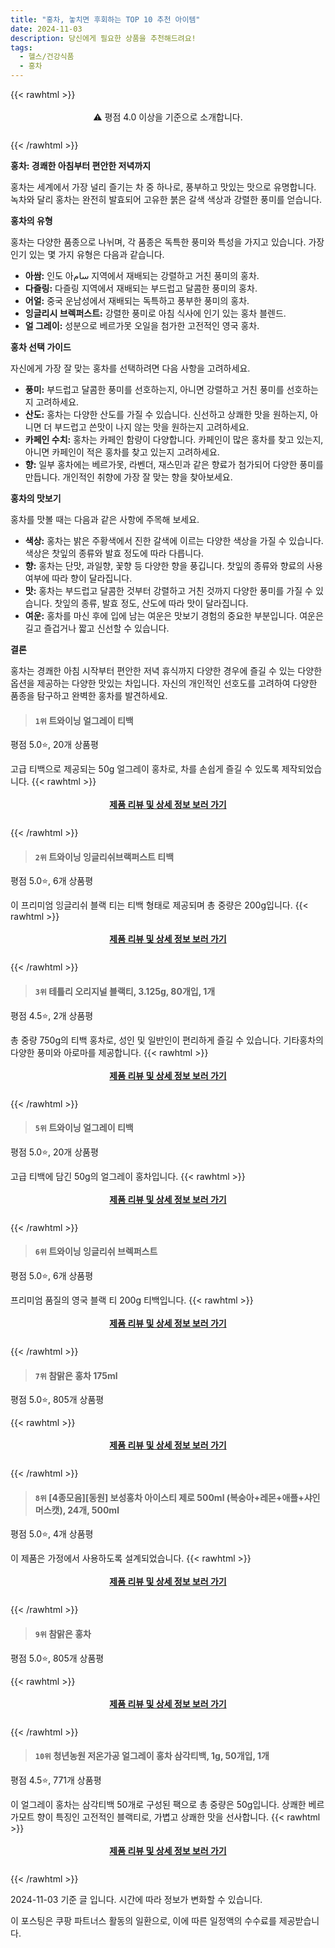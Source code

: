 ```yaml
---
title: "홍차, 놓치면 후회하는 TOP 10 추천 아이템"
date: 2024-11-03
description: 당신에게 필요한 상품을 추천해드려요!
tags:
  - 헬스/건강식품
  - 홍차
---
```

{{< rawhtml >}}<div class="toc" style="text-align: center; height: 50px; line-height: 2;">  <p>⚠️ 평점 4.0 이상을 기준으로 소개합니다.<br></p></div> {{< /rawhtml >}}

**홍차: 경쾌한 아침부터 편안한 저녁까지**

홍차는 세계에서 가장 널리 즐기는 차 중 하나로, 풍부하고 맛있는 맛으로 유명합니다. 녹차와 달리 홍차는 완전히 발효되어 고유한 붉은 갈색 색상과 강렬한 풍미를 얻습니다.

**홍차의 유형**

홍차는 다양한 품종으로 나뉘며, 각 품종은 독특한 풍미와 특성을 가지고 있습니다. 가장 인기 있는 몇 가지 유형은 다음과 같습니다.

* **아쌈:** 인도 아سام 지역에서 재배되는 강렬하고 거친 풍미의 홍차.
* **다즐링:** 다즐링 지역에서 재배되는 부드럽고 달콤한 풍미의 홍차.
* **어얼:** 중국 운남성에서 재배되는 독특하고 풍부한 풍미의 홍차.
* **잉글리시 브렉퍼스트:** 강렬한 풍미로 아침 식사에 인기 있는 홍차 블렌드.
* **얼 그레이:** 성분으로 베르가못 오일을 첨가한 고전적인 영국 홍차.

**홍차 선택 가이드**

자신에게 가장 잘 맞는 홍차를 선택하려면 다음 사항을 고려하세요.

* **풍미:** 부드럽고 달콤한 풍미를 선호하는지, 아니면 강렬하고 거친 풍미를 선호하는지 고려하세요.
* **산도:** 홍차는 다양한 산도를 가질 수 있습니다. 신선하고 상쾌한 맛을 원하는지, 아니면 더 부드럽고 쓴맛이 나지 않는 맛을 원하는지 고려하세요.
* **카페인 수치:** 홍차는 카페인 함량이 다양합니다. 카페인이 많은 홍차를 찾고 있는지, 아니면 카페인이 적은 홍차를 찾고 있는지 고려하세요.
* **향:** 일부 홍차에는 베르가못, 라벤더, 재스민과 같은 향료가 첨가되어 다양한 풍미를 만듭니다. 개인적인 취향에 가장 잘 맞는 향을 찾아보세요.

**홍차의 맛보기**

홍차를 맛볼 때는 다음과 같은 사항에 주목해 보세요.

* **색상:** 홍차는 밝은 주황색에서 진한 갈색에 이르는 다양한 색상을 가질 수 있습니다. 색상은 찻잎의 종류와 발효 정도에 따라 다릅니다.
* **향:** 홍차는 단맛, 과일향, 꽃향 등 다양한 향을 풍깁니다. 찻잎의 종류와 향료의 사용 여부에 따라 향이 달라집니다.
* **맛:** 홍차는 부드럽고 달콤한 것부터 강렬하고 거친 것까지 다양한 풍미를 가질 수 있습니다. 찻잎의 종류, 발효 정도, 산도에 따라 맛이 달라집니다.
* **여운:** 홍차를 마신 후에 입에 남는 여운은 맛보기 경험의 중요한 부분입니다. 여운은 길고 즐겁거나 짧고 신선할 수 있습니다.

**결론**

홍차는 경쾌한 아침 시작부터 편안한 저녁 휴식까지 다양한 경우에 즐길 수 있는 다양한 옵션을 제공하는 다양한 맛있는 차입니다. 자신의 개인적인 선호도를 고려하여 다양한 품종을 탐구하고 완벽한 홍차를 발견하세요.


>#### `1위` 트와이닝 얼그레이 티백
평점 5.0⭐, 20개 상품평

고급 티백으로 제공되는 50g 얼그레이 홍차로, 차를 손쉽게 즐길 수 있도록 제작되었습니다.
{{< rawhtml >}}<div class="toc" style="text-align: center; height: 50px; line-height: 2;"><p><b><a href="https://link.coupang.com/re/AFFSDP?lptag=AF5033054&pageKey=7576008321&itemId=491655&vendorItemId=3000398057&traceid=V0-153-d908b9735c2fccbb&requestid=20241103202003343304098841&token=31850C%7CMIXED">제품 리뷰 및 상세 정보 보러 가기</a></b><br></p> </div>{{< /rawhtml >}}

>#### `2위` 트와이닝 잉글리쉬브랙퍼스트 티백
평점 5.0⭐, 6개 상품평

이 프리미엄 잉글리쉬 블랙 티는 티백 형태로 제공되며 총 중량은 200g입니다.
{{< rawhtml >}}<div class="toc" style="text-align: center; height: 50px; line-height: 2;"><p><b><a href="https://link.coupang.com/re/AFFSDP?lptag=AF5033054&pageKey=2311548&itemId=6662089365&vendorItemId=3000398053&traceid=V0-153-a49ddf08a2f8491e&requestid=20241103202003343304098841&token=31850C%7CMIXED">제품 리뷰 및 상세 정보 보러 가기</a></b><br></p> </div>{{< /rawhtml >}}

>#### `3위` 테틀리 오리지널 블랙티, 3.125g, 80개입, 1개
평점 4.5⭐, 2개 상품평

총 중량 750g의 티백 홍차로, 성인 및 일반인이 편리하게 즐길 수 있습니다. 기타홍차의 다양한 풍미와 아로마를 제공합니다.
{{< rawhtml >}}<div class="toc" style="text-align: center; height: 50px; line-height: 2;"><p><b><a href="https://link.coupang.com/re/AFFSDP?lptag=AF5033054&pageKey=7821675421&itemId=21246950433&vendorItemId=73655991454&traceid=V0-153-390c76f6076be5dd&clickBeacon=92593ba0-99d5-11ef-8830-41e8f3efdfd9%7E3&requestid=20241103202003343304098841&token=31850C%7CMIXED">제품 리뷰 및 상세 정보 보러 가기</a></b><br></p> </div>{{< /rawhtml >}}

>#### `5위` 트와이닝 얼그레이 티백
평점 5.0⭐, 20개 상품평

고급 티백에 담긴 50g의 얼그레이 홍차입니다.
{{< rawhtml >}}<div class="toc" style="text-align: center; height: 50px; line-height: 2;"><p><b><a href="https://link.coupang.com/re/AFFSDP?lptag=AF5033054&pageKey=7576008321&itemId=401214174&vendorItemId=3161757040&traceid=V0-153-d908b9735c2fccbb&requestid=20241103202003343304098841&token=31850C%7CMIXED">제품 리뷰 및 상세 정보 보러 가기</a></b><br></p> </div>{{< /rawhtml >}}

>#### `6위` 트와이닝 잉글리쉬 브렉퍼스트
평점 5.0⭐, 6개 상품평

프리미엄 품질의 영국 블랙 티 200g 티백입니다.
{{< rawhtml >}}<div class="toc" style="text-align: center; height: 50px; line-height: 2;"><p><b><a href="https://link.coupang.com/re/AFFSDP?lptag=AF5033054&pageKey=2311548&itemId=92445715&vendorItemId=3161757041&traceid=V0-153-a49ddf08a2f8491e&requestid=20241103202003343304098841&token=31850C%7CMIXED">제품 리뷰 및 상세 정보 보러 가기</a></b><br></p> </div>{{< /rawhtml >}}

>#### `7위` 참맑은 홍차 175ml
평점 5.0⭐, 805개 상품평


{{< rawhtml >}}<div class="toc" style="text-align: center; height: 50px; line-height: 2;"><p><b><a href="https://link.coupang.com/re/AFFSDP?lptag=AF5033054&pageKey=7673420359&itemId=12420474149&vendorItemId=79689819951&traceid=V0-153-35b68696e7f440c6&requestid=20241103202003343304098841&token=31850C%7CMIXED">제품 리뷰 및 상세 정보 보러 가기</a></b><br></p> </div>{{< /rawhtml >}}

>#### `8위` [4종모음][동원] 보성홍차 아이스티 제로 500ml (복숭아+레몬+애플+샤인머스캣), 24개, 500ml
평점 5.0⭐, 4개 상품평

이 제품은 가정에서 사용하도록 설계되었습니다.
{{< rawhtml >}}<div class="toc" style="text-align: center; height: 50px; line-height: 2;"><p><b><a href="https://link.coupang.com/re/AFFSDP?lptag=AF5033054&pageKey=8402720958&itemId=24118723962&vendorItemId=91137940198&traceid=V0-153-be593c0888f6abd1&clickBeacon=92593ba0-99d5-11ef-85ad-ccffafd6e661%7E3&requestid=20241103202003343304098841&token=31850C%7CMIXED">제품 리뷰 및 상세 정보 보러 가기</a></b><br></p> </div>{{< /rawhtml >}}

>#### `9위` 참맑은 홍차
평점 5.0⭐, 805개 상품평


{{< rawhtml >}}<div class="toc" style="text-align: center; height: 50px; line-height: 2;"><p><b><a href="https://link.coupang.com/re/AFFSDP?lptag=AF5033054&pageKey=7673420359&itemId=14914773115&vendorItemId=87577321709&traceid=V0-153-35b68696e7f440c6&requestid=20241103202003343304098841&token=31850C%7CMIXED">제품 리뷰 및 상세 정보 보러 가기</a></b><br></p> </div>{{< /rawhtml >}}

>#### `10위` 청년농원 저온가공 얼그레이 홍차 삼각티백, 1g, 50개입, 1개
평점 4.5⭐, 771개 상품평

이 얼그레이 홍차는 삼각티백 50개로 구성된 팩으로 총 중량은 50g입니다. 상쾌한 베르가모트 향이 특징인 고전적인 블랙티로, 가볍고 상쾌한 맛을 선사합니다.
{{< rawhtml >}}<div class="toc" style="text-align: center; height: 50px; line-height: 2;"><p><b><a href="https://link.coupang.com/re/AFFSDP?lptag=AF5033054&pageKey=7417801243&itemId=19235170901&vendorItemId=74498820240&traceid=V0-153-172e1d1f3fcd6848&clickBeacon=92593ba0-99d5-11ef-b153-f3dfcc52ec5d%7E3&requestid=20241103202003343304098841&token=31850C%7CMIXED">제품 리뷰 및 상세 정보 보러 가기</a></b><br></p> </div>{{< /rawhtml >}}


2024-11-03 기준 글 입니다.
시간에 따라 정보가 변화할 수 있습니다.

이 포스팅은 쿠팡 파트너스 활동의 일환으로, 이에 따른 일정액의 수수료를 제공받습니다.